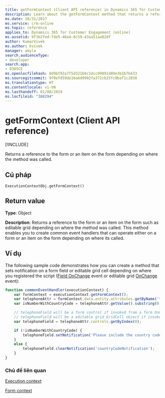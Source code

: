 ```yaml
---
title: getFormContext (Client API reference) in Dynamics 365 for Customer Engagement| MicrosoftDocs
description: Learn about the getFormContext method that returns a reference to the form or an item on the form depending on where the method was called.
ms.date: 10/31/2017
ms.service: crm-online
ms.topic: reference
applies_to: Dynamics 365 for Customer Engagement (online)
ms.assetid: 9f3b2fed-fde5-46e4-8c59-43aa51aa82df
author: KumarVivek
ms.author: kvivek
manager: amyla
search.audienceType:
- developer
search.app:
- D365CE
ms.openlocfilehash: 8d9bf92a7f5d321b8c1dcc99091d89e3b1b7b433
ms.sourcegitcommit: 9f0efd59de16a6d9902fa372cb25fc0baf1c2838
ms.translationtype: HT
ms.contentlocale: vi-VN
ms.lasthandoff: 01/08/2019
ms.locfileid: "388294"
---
```

# <a name="getformcontext-client-api-reference"></a>getFormContext (Client API reference)

[!INCLUDE[](../../../../includes/cc_applies_to_update_9_0_0.md)]

Returns a reference to the form or an item on the form depending on where the method was called.

## <a name="syntax"></a>Cú pháp

`ExecutionContextObj.getFormContext()`

## <a name="return-value"></a>Return value

**Type**: Object

**Description**: Returns a reference to the form or an item on the form such as editable grid depending on where the method was called. This method enables you to create common event handlers that can operate either on a form or an item on the form depending on where its called.

## <a name="example"></a>Ví dụ

The following sample code demonstrates how you can create a method that sets notification on a form field or editable grid cell depending on where you registered the script ([Field OnChange](../events/attribute-onchange.md) event or editable grid [OnChange](../events/grid-onchange.md) event):

```JavaScript
function commonEventHandler(executionContext) {
    var formContext = executionContext.getFormContext();    
    var telephoneAttr = formContext.data.entity.attributes.getByName('telephone1');
    var isNumberWithCountryCode = telephoneAttr.getValue().substring(0,1) === '+';

    // telephoneField will be a form control if invoked from a form OnChange event;
    // telephoneField will be a editable grid GridCell object if invoked from editable grid OnChange event.
    var telephoneField = telephoneAttr.controls.getByIndex(0);

    if (!isNumberWithCountryCode) {
        telephoneField.setNotification('Please include the country code beginning with ‘+’.', 'countryCodeNotification');
    }
    else {
        telephoneField.clearNotification('countryCodeNotification');
    }
}
```


### <a name="related-topics"></a>Chủ đề liên quan
[Execution context](../execution-context.md)

[Form context](../../clientapi-form-context.md)






